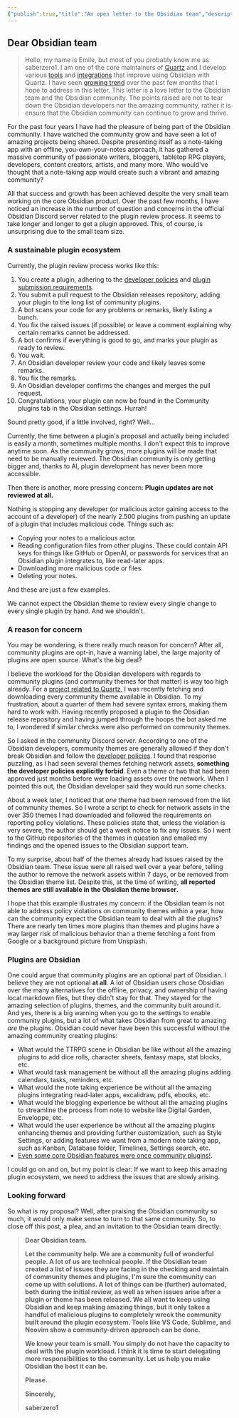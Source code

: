 ```yaml
---
{"publish":true,"title":"An open letter to the Obsidian team","description":"Addressing the current plugin ecosystem and suggestion to improve.","created":"Sunday, June 1st 2025, 7:03:44 pm","modified":"Sunday, June 1st 2025, 11:47:13 pm","published":"2025-06-01","tags":["Opinion","Blog"],"cssclasses":"mado-heading"}
---
```



## Dear Obsidian team

> Hello, my name is Emile, but most of you probably know me as saberzero1. I am one of the core maintainers of [Quartz](https://quartz.jzhao.xyz/) and I develop various [tools](https://saberzero1.github.io/quartz-syncer-docs/) and [integrations](https://github.com/saberzero1/quartz-themes) that improve using Obsidian with Quartz. I have seen [growing trend](https://www.reddit.com/r/ObsidianMD/comments/1kxjr2m/for_a_better_obsidian_plugin_market/) over the past few months that I hope to address in this letter. This letter is a love letter to the Obsidian team and the Obsidian community. The points raised are not to tear down the Obsidian developers nor the amazing community, rather it is ensure that the Obsidian community can continue to grow and thrive.

For the past four years I have had the pleasure of being part of the Obsidian community. I have watched the community grow and have seen a lot of amazing projects being shared. Despite presenting itself as a note-taking app with an offline, you-own-your-notes approach, it has gathered a massive community of passionate writers, bloggers, tabletop RPG players, developers, content creators, artists, and many more. Who would've thought that a note-taking app would create such a vibrant and amazing community?

All that success and growth has been achieved despite the very small team working on the core Obsidian product. Over the past few months, I have noticed an increase in the number of question and concerns in the official Obsidian Discord server related to the plugin review process. It seems to take longer and longer to get a plugin approved. This, of course, is unsurprising due to the small team size.

### A sustainable plugin ecosystem

Currently, the plugin review process works like this:

1. You create a plugin, adhering to the [developer policies](https://docs.obsidian.md/Developer+policies) and [plugin submission requirements](https://docs.obsidian.md/Plugins/Releasing/Submission+requirements+for+plugins).
2. You submit a pull request to the Obsidian releases repository, adding your plugin to the long list of community plugins.
3. A bot scans your code for any problems or remarks, likely listing a bunch.
4. You fix the raised issues (if possible) or leave a comment explaining why certain remarks cannot be addressed.
5. A bot confirms if everything is good to go, and marks your plugin as ready to review.
6. You wait.
7. An Obsidian developer review your code and likely leaves some remarks.
8. You fix the remarks.
9. An Obsidian developer confirms the changes and merges the pull request.
10. Congratulations, your plugin can now be found in the Community plugins tab in the Obsidian settings. Hurrah!

Sound pretty good, if a little involved, right? Well…

Currently, the time between a plugin's proposal and actually being included is easily a month, sometimes multiple months. I don't expect this to improve anytime soon. As the community grows, more plugins will be made that need to be manually reviewed. The Obsidian community is only getting bigger and, thanks to AI, plugin development has never been more accessible.

Then there is another, more pressing concern: **Plugin updates are not reviewed at all.**

Nothing is stopping any developer (or malicious actor gaining access to the account of a developer) of the nearly 2.500 plugins from pushing an update of a plugin that includes malicious code. Things such as:

- Copying your notes to a malicious actor.
- Reading configuration files from other plugins. These could contain API keys for things like GitHub or OpenAI, or passwords for services that an Obsidian plugin integrates to, like read-later apps.
- Downloading more malicious code or files.
- Deleting your notes.

And these are just a few examples.

We cannot expect the Obsidian theme to review every single change to every single plugin by hand. And we shouldn't.

### A reason for concern

You may be wondering, is there really much reason for concern? After all, community plugins are opt-in, have a warning label, the large majority of plugins are open source. What's the big deal?

I believe the workload for the Obsidian developers with regards to community plugins (and community themes for that matter) is way too high already. For a [project related to Quartz](https://github.com/saberzero1/quartz-themes), I was recently fetching and downloading every community theme available in Obsidian. To my frustration, about a quarter of them had severe syntax errors, making them hard to work with. Having recently proposed a plugin to the Obsidian release repository and having jumped through the hoops the bot asked me to, I wondered if similar checks were also performed on community themes.

So I asked in the community Discord server. According to one of the Obsidian developers, community themes are generally allowed if they don't break Obsidian and follow the [developer policies](https://docs.obsidian.md/Developer+policies#Not+allowed). I found that response puzzling, as I had seen several themes fetching network assets, **something the developer policies explicitly forbid**. Even a theme or two that had been approved just months before were loading assets over the network. When I pointed this out, the Obsidian developer said they would run some checks.

About a week later, I noticed that *one* theme had been removed from the list of community themes. So I wrote a script to check for network assets in the over 350 themes I had downloaded and followed the requirements on reporting policy violations. These policies state that, unless the violation is very severe, the author should get a week notice to fix any issues. So I went to the GitHub repositories of the themes in question and emailed my findings and the opened issues to the Obsidian support team.

To my surprise, about half of the themes already had issues raised by the Obsidian team. These issue were all raised well over a year before, telling the author to remove the network assets within 7 days, or be removed from the Obsidian theme list. Despite this, at the time of writing, **all reported themes are still available in the Obsidian theme browser**.

I hope that this example illustrates my concern: if the Obsidian team is not able to address policy violations on community themes within a year, how can the community expect the Obsidian team to deal with all the plugins? There are nearly ten times more plugins than themes and plugins have a way larger risk of malicious behavior than a theme fetching a font from Google or a background picture from Unsplash.

### Plugins are Obsidian

One could argue that community plugins are an optional part of Obsidian. I believe they are not optional **at all**. A lot of Obsidian users chose Obsidian over the many alternatives for the offline, privacy, and ownership of having local markdown files, but they didn't stay for that. They stayed for the amazing selection of plugins, themes, and the community built around it. And yes, there is a big warning when you go to the settings to enable community plugins, but a lot of what takes Obsidian from great to amazing *are* the plugins. Obsidian could never have been this successful without the amazing community creating plugins:

 - What would the TTRPG scene in Obsidian be like without all the amazing plugins to add dice rolls, character sheets, fantasy maps, stat blocks, etc.
 - What would task management be without all the amazing plugins adding calendars, tasks, reminders, etc.
 - What would the note taking experience be without all the amazing plugins integrating read-later apps, excalidraw, pdfs, ebooks, etc.
 - What would the blogging experience be without all the amazing plugins to streamline the process from note to website like Digital Garden, Enveloppe, etc.
 - What would the user experience be without all the amazing plugins enhancing themes and providing further customization, such as Style Settings, or adding features we want from a modern note taking app, such as Kanban, Database folder, Timelines, Settings search, etc.
 - [Even some core Obsidian features were once community plugins!](https://help.obsidian.md/credits#Plugin+inspirations).

I could go on and on, but my point is clear: If we want to keep this amazing plugin ecosystem, we need to address the issues that are slowly arising.

### Looking forward

So what is my proposal? Well, after praising the Obsidian community so much, it would only make sense to turn to that same community. So, to close off this post, a plea, and an invitation to the Obsidian team directly:

> **Dear Obsidian team.**
>
> **Let the community help. We are a community full of wonderful people. A lot of us are technical people. If the Obsidian team created a list of issues they are facing in the checking and maintain of community themes and plugins, I'm sure the community can come up with solutions. A lot of things can be (further) automated, both during the initial review, as well as when issues arise after a plugin or theme has been released. We all want to keep using Obsidian and keep making amazing things, but it only takes a handful of malicious plugins to completely wreck the community built around the plugin ecosystem. Tools like VS Code, Sublime, and Neovim show a community-driven approach can be done.**
>
> **We know your team is small. You simply do not have the capacity to deal with the plugin workload. I think it is time to start delegating more responsibilities to the community. Let us help you make Obsidian the best it can be.**
>
> **Please.**
>
> **Sincerely,**
>
> **saberzero1**
